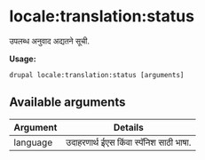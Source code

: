 # locale:translation:status
उपलब्ध अनुवाद अद्यतने सूची.

**Usage:**
```
drupal locale:translation:status [arguments]
```

## Available arguments
Argument | Details
---------|-------------
language | उदाहरणार्थ ईएस किंवा स्पॅनिश साठी भाषा.
